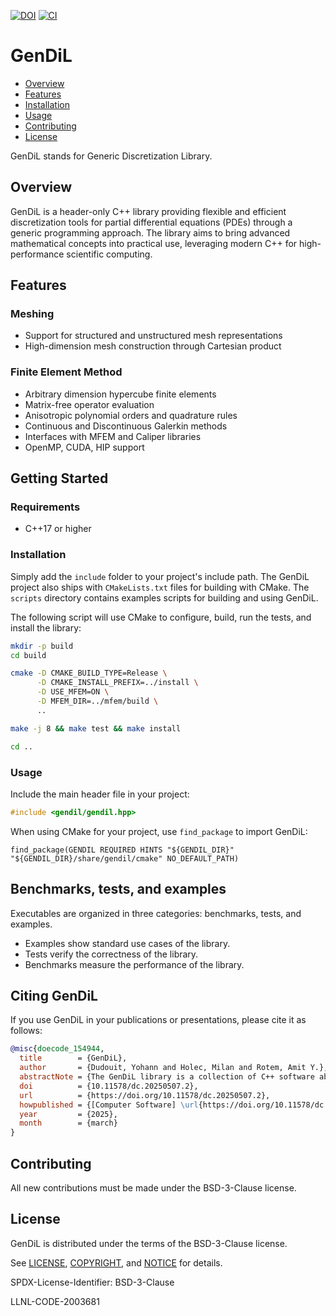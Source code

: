 [![DOI](https://zenodo.org/badge/DOI/10.11578/dc.20250507.2.svg)](https://doi.org/10.11578/dc.20250507.2)
[![CI](https://github.com/GenDiL/GenDiL/actions/workflows/ci.yml/badge.svg?branch=main)](https://github.com/GenDiL/GenDiL/actions)

# GenDiL

<!-- toc -->
- [Overview](#overview)
- [Features](#features)
- [Installation](#installation)
- [Usage](#usage)
- [Contributing](#contributing)
- [License](#license)
<!-- tocstop -->

GenDiL stands for Generic Discretization Library.

## Overview
GenDiL is a header-only C++ library providing flexible and efficient discretization tools for partial differential equations (PDEs) through a generic programming approach. The library aims to bring advanced mathematical concepts into practical use, leveraging modern C++ for high-performance scientific computing.

<!-- One of the key aspects of GenDiL is its emphasis on generic programming. Algorithms are expressed using functions, allowing for flexibility and reusability. -->
<!-- Mathematical concepts are represented through their interfaces, rather than relying on rigid data structures. This approach ensures that the library remains close to the mathematical formulation, making it easier to formalize and reason about the code. By focusing on functions and interfaces, GenDiL enables a clean and modular design that is intrinsically closer to mathematical specifications, providing an intuitive development experience for scientific computing. Additionally, this approach facilitates seamless interfacing with other libraries, as the abstraction through interfaces allows for better compatibility and integration without being tied to specific data structures. -->

## Features
### Meshing
- Support for structured and unstructured mesh representations
- High-dimension mesh construction through Cartesian product

### Finite Element Method
- Arbitrary dimension hypercube finite elements
- Matrix-free operator evaluation
- Anisotropic polynomial orders and quadrature rules
- Continuous and Discontinuous Galerkin methods
- Interfaces with MFEM and Caliper libraries
- OpenMP, CUDA, HIP support

## Getting Started
### Requirements
- C++17 or higher

### Installation
Simply add the `include` folder to your project's include path. The GenDiL project also ships with `CMakeLists.txt` files for building with CMake. The `scripts` directory contains examples scripts for building and using GenDiL.

The following script will use CMake to configure, build, run the tests, and install the library:
```sh
mkdir -p build
cd build

cmake -D CMAKE_BUILD_TYPE=Release \
      -D CMAKE_INSTALL_PREFIX=../install \
      -D USE_MFEM=ON \
      -D MFEM_DIR=../mfem/build \
      ..

make -j 8 && make test && make install

cd ..
```

### Usage
Include the main header file in your project:
```cpp
#include <gendil/gendil.hpp>
```

When using CMake for your project, use `find_package` to import GenDiL:
```
find_package(GENDIL REQUIRED HINTS "${GENDIL_DIR}" "${GENDIL_DIR}/share/gendil/cmake" NO_DEFAULT_PATH)
```

## Benchmarks, tests, and examples
Executables are organized in three categories: benchmarks, tests, and examples.
- Examples show standard use cases of the library.
- Tests verify the correctness of the library.
- Benchmarks measure the performance of the library.

## Citing GenDiL

If you use GenDiL in your publications or presentations, please cite it as follows:

```bibtex
@misc{doecode_154944,
  title        = {GenDiL},
  author       = {Dudouit, Yohann and Holec, Milan and Rotem, Amit Y.},
  abstractNote = {The GenDiL library is a collection of C++ software abstractions designed to discretize and solve partial differential equations (PDEs) for high‐performance computing (HPC) applications. Its primary focus is on modern C++ generic programming, which helps ensure portability across various hardware architectures.},
  doi          = {10.11578/dc.20250507.2},
  url          = {https://doi.org/10.11578/dc.20250507.2},
  howpublished = {[Computer Software] \url{https://doi.org/10.11578/dc.20250507.2}},
  year         = {2025},
  month        = {march}
}
```

## Contributing

All new contributions must be made under the BSD-3-Clause license.

## License
GenDiL is distributed under the terms of the BSD-3-Clause license.

See [LICENSE](./LICENSE), [COPYRIGHT](./COPYRIGHT), and [NOTICE](./NOTICE) for details.

SPDX-License-Identifier: BSD-3-Clause

LLNL-CODE-2003681
